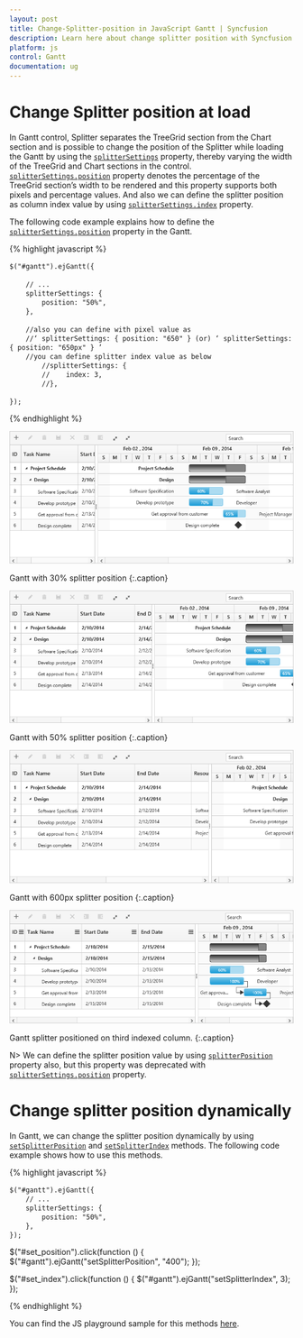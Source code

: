 ```yaml
---
layout: post
title: Change-Splitter-position in JavaScript Gantt | Syncfusion
description: Learn here about change splitter position with Syncfusion JavaScript Gantt control, its elements, and more.
platform: js
control: Gantt
documentation: ug
---
```


# Change Splitter position at load 

In Gantt control, Splitter separates the TreeGrid section from the Chart section and is possible to change the position of the Splitter while loading the Gantt by using the [`splitterSettings`](/api/js/ejgantt#members:splittersettings "splitterSettings") property, thereby varying the width of the TreeGrid and Chart sections in the control. [`splitterSettings.position`](/api/js/ejgantt#members:splittersettings-position "splitterSettings.position") property denotes the percentage of the TreeGrid section’s width to be rendered and this property supports both pixels and percentage values.
And also we can define the splitter position as column index value by using [`splitterSettings.index`](/api/js/ejgantt#members:splittersettings-index "splitterSettings.index") property.

The following code example explains how to define the [`splitterSettings.position`](/api/js/ejgantt#members:splittersettings-position "splitterSettings.position") property in the Gantt.

{% highlight javascript %}

    $("#gantt").ejGantt({

        // ...     
        splitterSettings: {
            position: "50%",
        },

        //also you can define with pixel value as 
        //‘ splitterSettings: { position: "650" } (or) ‘ splitterSettings: { position: "650px" } ’
        //you can define splitter index value as below
            //splitterSettings: {
            //    index: 3,
            //},

    });

{% endhighlight %}

![Change Splitter position at load in JavaScript Gantt](/js/Gantt/How-to/Change-Splitter-position_images/Change-Splitter-position_img2.png)

Gantt with 30% splitter position
{:.caption}

![Gantt with 30% splitter position in JavaScript Gantt](/js/Gantt/How-to/Change-Splitter-position_images/Change-Splitter-position_img3.png)

Gantt with 50% splitter position
{:.caption}

![Gantt with 50% splitter position in JavaScript Gantt](/js/Gantt/How-to/Change-Splitter-position_images/Change-Splitter-position_img4.png)

Gantt with 600px splitter position
{:.caption}

![Gantt with 600px splitter position in JavaScript Gantt](/js/Gantt/How-to/Change-Splitter-position_images/Change-Splitter-position_img5.png)

Gantt splitter positioned on third indexed column.
{:.caption}

N> We can define the splitter position value by using [`splitterPosition`](/api/js/ejgantt#members:splitterposition) property also, but this property was deprecated with [`splitterSettings.position`](/api/js/ejgantt#members:splittersettings-position "splitterSettings.position") property.

# Change splitter position dynamically

In Gantt, we can change the splitter position dynamically by using [`setSplitterPosition`](/api/js/ejgantt#methods:setsplitterposition) and [`setSplitterIndex`](/api/js/ejgantt#methods:setsplitterindex) methods. The following code example shows how to use this methods.

{% highlight javascript %}

    $("#gantt").ejGantt({
        // ...     
        splitterSettings: {
            position: "50%",
        },
    });

$("#set_position").click(function () {
    $("#gantt").ejGantt("setSplitterPosition", "400");
});

$("#set_index").click(function () {
    $("#gantt").ejGantt("setSplitterIndex", 3);
});

{% endhighlight %}

You can find the JS playground sample for this methods [here](https://jsplayground.syncfusion.com/Sync_qxj4bcda "Demo Link").